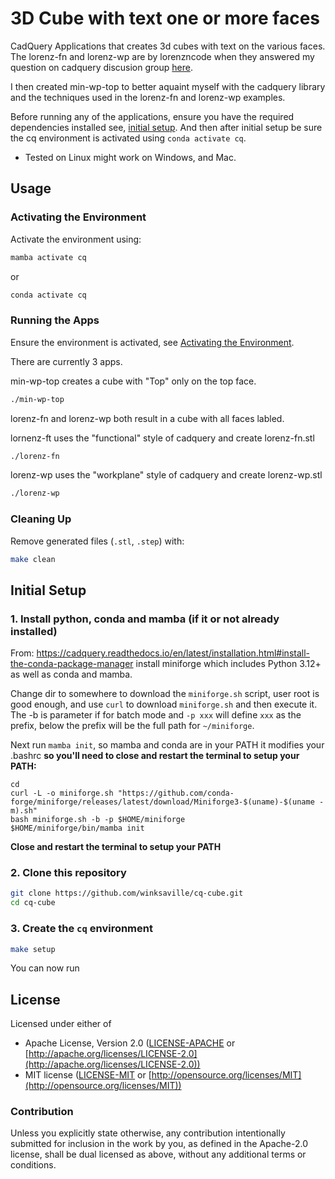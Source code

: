 # 3D Cube with text one or more faces

CadQuery Applications that creates 3d cubes with text on the various faces.
The lorenz-fn and lorenz-wp are by lorenzncode when they answered my question on
cadquery discusion group [here](https://github.com/CadQuery/cadquery/discussions/1798).

I then created min-wp-top to better aquaint myself with the cadquery library and the
techniques used in the lorenz-fn and lorenz-wp examples.

Before running any of the applications, ensure you have the required dependencies installed
see, [initial setup](#initial-setup). And then after initial setup be sure the cq environment
is activated using `conda activate cq`.

- Tested on Linux might work on Windows, and Mac.

## Usage

### Activating the Environment

Activate the environment using:

```sh
mamba activate cq
```
or
```sh
conda activate cq
```

### Running the Apps

Ensure the environment is activated, see [Activating the Environment](#activating-the-environment).

There are currently 3 apps.

min-wp-top creates a cube with "Top" only on the top face.
```sh
./min-wp-top
```

lorenz-fn and lorenz-wp both result in a cube with all faces labled.

lornenz-ft uses the "functional" style of cadquery and create lorenz-fn.stl
```sh
./lorenz-fn
```

lorenz-wp uses the "workplane" style of cadquery and create lorenz-wp.stl
```sh
./lorenz-wp
```

### Cleaning Up

Remove generated files (`.stl`, `.step`) with:

```sh
make clean
```

## Initial Setup

### 1. Install python, conda and mamba (if it or not already installed)

From: https://cadquery.readthedocs.io/en/latest/installation.html#install-the-conda-package-manager
install miniforge which includes Python 3.12+ as well as conda and mamba.

Change dir to somewhere to download the `miniforge.sh` script, user root is good enough,
and use `curl` to download `miniforge.sh` and then execute it. The -b is parameter
if for batch mode and `-p xxx` will define `xxx` as the prefix, below the
prefix will be the full path for `~/miniforge`.

Next run `mamba init`, so mamba and conda are in your PATH it modifies your .bashrc
**so you'll need to close and restart the terminal to setup your PATH:**
```
cd
curl -L -o miniforge.sh "https://github.com/conda-forge/miniforge/releases/latest/download/Miniforge3-$(uname)-$(uname -m).sh"
bash miniforge.sh -b -p $HOME/miniforge
$HOME/miniforge/bin/mamba init
```

**Close and restart the terminal to setup your PATH**

### 2. Clone this repository

```sh
git clone https://github.com/winksaville/cq-cube.git
cd cq-cube
```

### 3. Create the `cq` environment

```sh
make setup
```

You can now run
## License

Licensed under either of

- Apache License, Version 2.0 ([LICENSE-APACHE](LICENSE-APACHE) or [http://apache.org/licenses/LICENSE-2.0](http://apache.org/licenses/LICENSE-2.0))
- MIT license ([LICENSE-MIT](LICENSE-MIT) or [http://opensource.org/licenses/MIT](http://opensource.org/licenses/MIT))

### Contribution

Unless you explicitly state otherwise, any contribution intentionally submitted
for inclusion in the work by you, as defined in the Apache-2.0 license, shall
be dual licensed as above, without any additional terms or conditions.
